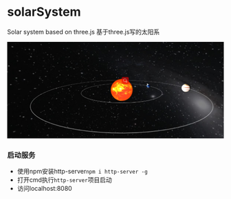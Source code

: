 # solarSystem
Solar system based on three.js
基于three.js写的太阳系

![](https://raw.githubusercontent.com/Free-loops/solarSystem/master/img/solarSystem.jpg)

### 启动服务
- 使用npm安装http-server`npm i http-server -g`
- 打开cmd执行`http-server`项目启动
- 访问localhost:8080